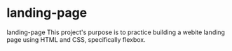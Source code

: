 # landing-page

landing-page 
This project's purpose is to practice building a webite landing page using HTML and CSS, specifically flexbox. 